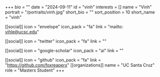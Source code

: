 +++
bio = "" 
date = "2024-09-11" 
id = "vinh" 
interests = [] 
name = "Vinh" 
portrait = "/portraits/vinh.jpg" 
short_bio = "" 
sort_position = 10
 short_name = "vinh" 

[[social]] 
    icon = "envelope" 
    icon_pack = "fa" 
    link = "mailto: vihle@ucsc.edu"

 [[social]] 
    icon = "twitter" 
    icon_pack = "fa" 
    link = "" 

[[social]] 
    icon = "google-scholar" 
    icon_pack = "ai" 
    link = "" 

[[social]] 
    icon = "github" 
    icon_pack = "fa" 
    link = "https://github.com/foxreaperx" 
[[organizations]] 
     name = "UC Santa Cruz" 
      role = "Masters Student" 
+++